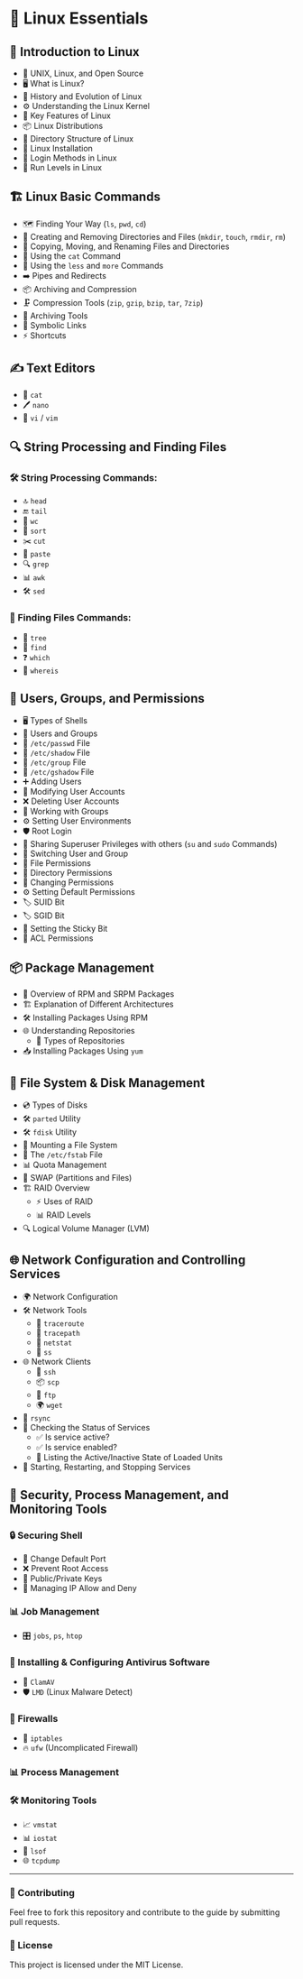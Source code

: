 # 🐧 Linux Essentials

## 📌 Introduction to Linux
- 📜 UNIX, Linux, and Open Source
- 🖥️ What is Linux?
- 📅 History and Evolution of Linux
- ⚙️ Understanding the Linux Kernel
- 🔑 Key Features of Linux
- 📦 Linux Distributions
- 📂 Directory Structure of Linux
- 💾 Linux Installation
- 🔐 Login Methods in Linux
- 🔄 Run Levels in Linux

## 🏗️ Linux Basic Commands
- 🗺️ Finding Your Way (`ls`, `pwd`, `cd`)
- 📁 Creating and Removing Directories and Files (`mkdir`, `touch`, `rmdir`, `rm`)
- 🔄 Copying, Moving, and Renaming Files and Directories
- 📜 Using the `cat` Command
- 📖 Using the `less` and `more` Commands
- ➡️ Pipes and Redirects
- 📦 Archiving and Compression
- 🗜️ Compression Tools (`zip`, `gzip`, `bzip`, `tar`, `7zip`)
- 🎁 Archiving Tools
- 🔗 Symbolic Links
- ⚡ Shortcuts

## ✍️ Text Editors
- 📝 `cat`
- 🖊️ `nano`
- 🎨 `vi` / `vim`

## 🔍 String Processing and Finding Files
### 🛠️ String Processing Commands:
- 🔝 `head`
- 🔚 `tail`
- 🔢 `wc`
- 📑 `sort`
- ✂️ `cut`
- 🔗 `paste`
- 🔍 `grep`
- 📊 `awk`
- 🛠️ `sed`

### 🔎 Finding Files Commands:
- 🌳 `tree`
- 🔦 `find`
- ❓ `which`
- 📌 `whereis`

## 👥 Users, Groups, and Permissions
- 🖥️ Types of Shells
- 🏢 Users and Groups
- 📄 `/etc/passwd` File
- 🔐 `/etc/shadow` File
- 📂 `/etc/group` File
- 🔏 `/etc/gshadow` File
- ➕ Adding Users
- 🔄 Modifying User Accounts
- ❌ Deleting User Accounts
- 👥 Working with Groups
- ⚙️ Setting User Environments
- 🛡️ Root Login
- 🔄 Sharing Superuser Privileges with others (`su` and `sudo` Commands)
- 🔀 Switching User and Group
- 🔑 File Permissions
- 📂 Directory Permissions
- 🔄 Changing Permissions
- ⚙️ Setting Default Permissions
- 🏷️ SUID Bit
- 🏷️ SGID Bit
- 📌 Setting the Sticky Bit
- 🔐 ACL Permissions

## 📦 Package Management
- 📂 Overview of RPM and SRPM Packages
- 🏗️ Explanation of Different Architectures
- 🛠️ Installing Packages Using RPM
- 🌐 Understanding Repositories
  - 🏪 Types of Repositories
- 📥 Installing Packages Using `yum`

## 💾 File System & Disk Management
- 💿 Types of Disks
- 🛠️ `parted` Utility
- 🛠️ `fdisk` Utility
- 📂 Mounting a File System
- 📝 The `/etc/fstab` File
- 📊 Quota Management
- 🔄 SWAP (Partitions and Files)
- 🏗️ RAID Overview
  - ⚡ Uses of RAID
  - 📊 RAID Levels
- 🔍 Logical Volume Manager (LVM)

## 🌐 Network Configuration and Controlling Services
- 🌍 Network Configuration
- 🛠️ Network Tools
  - 🔄 `traceroute`
  - 🔄 `tracepath`
  - 📡 `netstat`
  - 📡 `ss`
- 🌐 Network Clients
  - 🔐 `ssh`
  - 📦 `scp`
  - 📂 `ftp`
  - 🌍 `wget`
- 🔄 `rsync`
- 📌 Checking the Status of Services
  - ✅ Is service active?
  - ✅ Is service enabled?
  - 📜 Listing the Active/Inactive State of Loaded Units
- 🔄 Starting, Restarting, and Stopping Services

## 🔐 Security, Process Management, and Monitoring Tools
### 🔒 Securing Shell
- 🔄 Change Default Port
- ❌ Prevent Root Access
- 🔑 Public/Private Keys
- 📜 Managing IP Allow and Deny

### 📊 Job Management
- 🎛️ `jobs`, `ps`, `htop`

### 🦠 Installing & Configuring Antivirus Software
- 🔬 `ClamAV`
- 🛡️ `LMD` (Linux Malware Detect)

### 🏰 Firewalls
- 🚧 `iptables`
- 🔥 `ufw` (Uncomplicated Firewall)

### 📊 Process Management
### 🛠️ Monitoring Tools
- 📈 `vmstat`
- 📊 `iostat`
- 🔎 `lsof`
- 🌐 `tcpdump`

---
### 🤝 Contributing
Feel free to fork this repository and contribute to the guide by submitting pull requests.

### 📜 License
This project is licensed under the MIT License.
